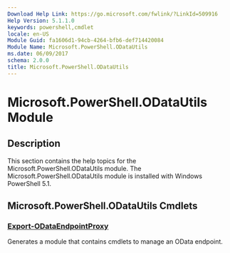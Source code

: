 ```yaml
---
Download Help Link: https://go.microsoft.com/fwlink/?LinkId=509916
Help Version: 5.1.1.0
keywords: powershell,cmdlet
locale: en-US
Module Guid: fa1606d1-94cb-4264-bfb6-def714420084
Module Name: Microsoft.PowerShell.ODataUtils
ms.date: 06/09/2017
schema: 2.0.0
title: Microsoft.PowerShell.ODataUtils
---
```

# Microsoft.PowerShell.ODataUtils Module

## Description

This section contains the help topics for the Microsoft.PowerShell.ODataUtils module. The Microsoft.PowerShell.ODataUtils module is installed with Windows PowerShell 5.1.

## Microsoft.PowerShell.ODataUtils Cmdlets

### [Export-ODataEndpointProxy](Export-ODataEndpointProxy.md)

Generates a module that contains cmdlets to manage an OData endpoint.
